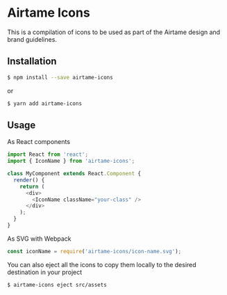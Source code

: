 # Airtame Icons

This is a compilation of icons to be used as part of the Airtame design and brand guidelines.

## Installation

```bash
$ npm install --save airtame-icons
```

or

```bash
$ yarn add airtame-icons
```

## Usage

As React components

```javascript
import React from 'react';
import { IconName } from 'airtame-icons';

class MyComponent extends React.Component {
  render() {
    return (
      <div>
        <IconName className="your-class" />
      </div>
    );
  }
}
```

As SVG with Webpack

```javascript
const iconName = require('airtame-icons/icon-name.svg');
```

You can also eject all the icons to copy them locally to the desired destination in your project

```bash
$ airtame-icons eject src/assets
```
